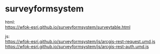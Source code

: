 # surveyformsystem
html: <br>
https://wfok-esri.github.io/surveyformsystem/surveytable.html<br>

js: <br>
https://wfok-esri.github.io/surveyformsystem/js/arcgis-rest-request.umd.js<br>
https://wfok-esri.github.io/surveyformsystem/js/arcgis-rest-auth.umd.js
